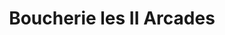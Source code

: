 ---
title: "Boucherie les II Arcades"
url: /balaruc-les-bains/boucherie-les-ii-arcades/
shop: boucherie
---